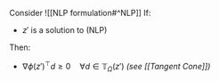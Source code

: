 Consider ![[NLP formulation#^NLP]]
If:
- $z'$ is a solution to (NLP)

Then:
- $\nabla \phi(z')^{\top}d\geq0 \quad \forall d\in \mathbb{T}_{\Omega}(z')$     *(see [[Tangent Cone]])*


